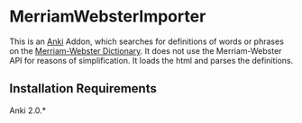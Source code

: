 # MerriamWebsterImporter
This is an [Anki](https://apps.ankiweb.net/) Addon, which searches for definitions of words or phrases on the [Merriam-Webster Dictionary](https://www.merriam-webster.com/).
It does not use the Merriam-Webster API for reasons of simplification. It loads the html and parses the definitions. 

## Installation Requirements
Anki 2.0.*
